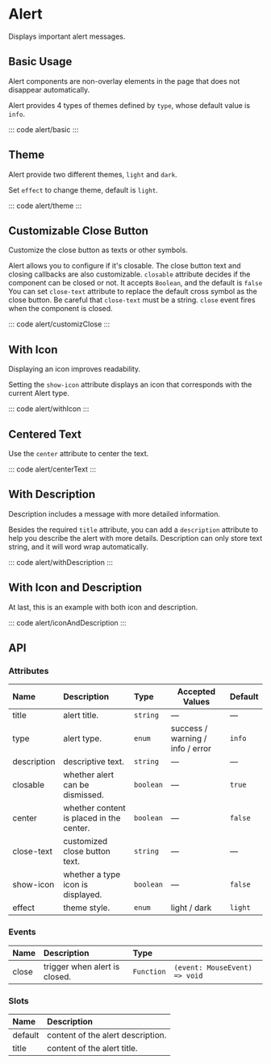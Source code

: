 <script setup>
  import basic from 'exam/alert/basic.vue'
  import theme from 'exam/alert/theme.vue'
  import customizClose from 'exam/alert/customizClose.vue'
  import withIcon from 'exam/alert/withIcon.vue'
  import centerText from 'exam/alert/centerText.vue'
  import withDescription from 'exam/alert/withDescription.vue'
  import iconAndDescription from 'exam/alert/iconAndDescription.vue'
</script>

# Alert

Displays important alert messages.

## Basic Usage

Alert components are non-overlay elements in the page that does not disappear automatically.

Alert provides 4 types of themes defined by `type`, whose default value is `info`.

::: code alert/basic
<basic></basic>
:::

## Theme

Alert provide two different themes, `light` and `dark`.

Set `effect` to change theme, default is `light`.

::: code alert/theme
<theme></theme>
:::

## Customizable Close Button

Customize the close button as texts or other symbols.

Alert allows you to configure if it's closable. The close button text and closing callbacks are also customizable. `closable` attribute decides if the component can be closed or not. It accepts `Boolean`, and the default is `false` You can set `close-text` attribute to replace the default cross symbol as the close button. Be careful that `close-text` must be a string. `close` event fires when the component is closed.

::: code alert/customizClose
<customiz-close></customiz-close>
:::

## With Icon

Displaying an icon improves readability.

Setting the `show-icon` attribute displays an icon that corresponds with the current Alert type.

::: code alert/withIcon
<with-icon></with-icon>
:::

## Centered Text

Use the `center` attribute to center the text.

::: code alert/centerText
<center-text></center-text>
:::

## With Description

Description includes a message with more detailed information.

Besides the required `title` attribute, you can add a `description` attribute to help you describe the alert with more details. Description can only store text string, and it will word wrap automatically.

::: code alert/withDescription
<with-description></with-description>
:::

## With Icon and Description

At last, this is an example with both icon and description.

::: code alert/iconAndDescription
<icon-and-description></icon-and-description>
:::

## API

### Attributes

| Name        | Description                              | Type      | Accepted Values                  | Default |
| :---------- | :--------------------------------------- | :-------- | -------------------------------- | :------ |
| title       | alert title.                             | `string`  | —                                | —       |
| type        | alert type.                              | `enum`    | success / warning / info / error | `info`  |
| description | descriptive text.                        | `string`  | —                                | —       |
| closable    | whether alert can be dismissed.          | `boolean` | —                                | `true`  |
| center      | whether content is placed in the center. | `boolean` | —                                | `false` |
| close-text  | customized close button text.            | `string`  | —                                | —       |
| show-icon   | whether a type icon is displayed.        | `boolean` | —                                | `false` |
| effect      | theme style.                             | `enum`    | light / dark                     | `light` |

### Events

| Name  | Description                   | Type       |                               |
| :---- | :---------------------------- | :--------- | ----------------------------- |
| close | trigger when alert is closed. | `Function` | `(event: MouseEvent) => void` |

### Slots

| Name    | Description                       |
| :------ | :-------------------------------- |
| default | content of the alert description. |
| title   | content of the alert title.       |
